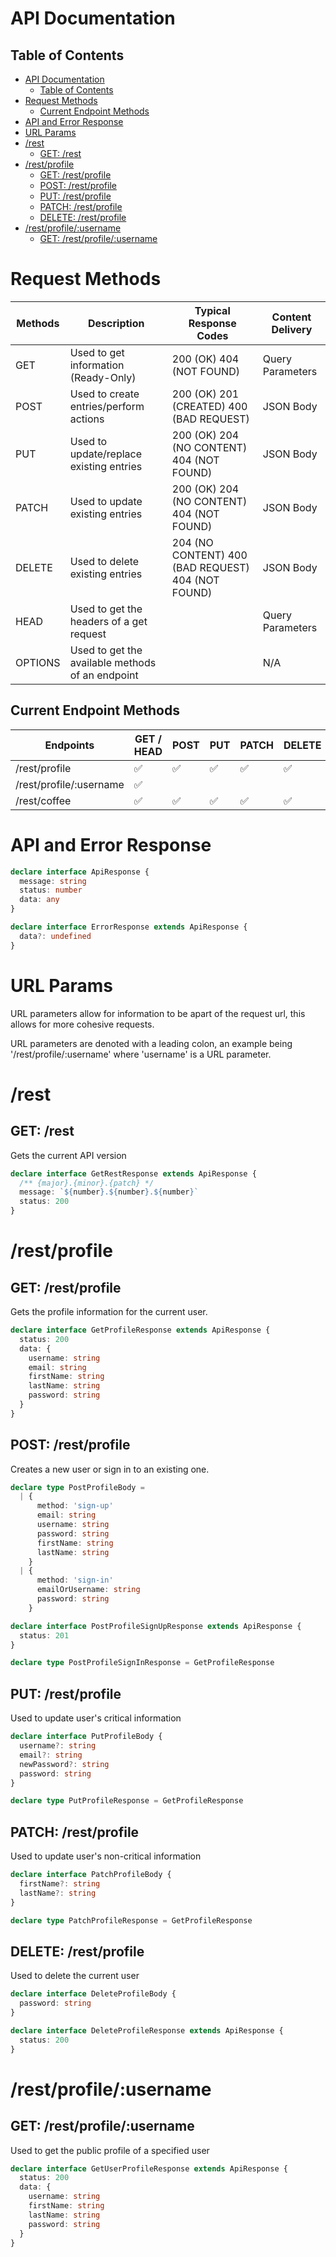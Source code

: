 # API Documentation

## Table of Contents

- [API Documentation](#api-documentation)
  - [Table of Contents](#table-of-contents)
- [Request Methods](#request-methods)
  - [Current Endpoint Methods](#current-endpoint-methods)
- [API and Error Response](#api-and-error-response)
- [URL Params](#url-params)
- [/rest](#rest)
  - [GET: /rest](#get-rest)
- [/rest/profile](#restprofile)
  - [GET: /rest/profile](#get-restprofile)
  - [POST: /rest/profile](#post-restprofile)
  - [PUT: /rest/profile](#put-restprofile)
  - [PATCH: /rest/profile](#patch-restprofile)
  - [DELETE: /rest/profile](#delete-restprofile)
- [/rest/profile/:username](#restprofileusername)
  - [GET: /rest/profile/:username](#get-restprofileusername)

# Request Methods

<center>

| Methods | Description                                      | Typical Response Codes                             | Content Delivery |
| ------- | ------------------------------------------------ | -------------------------------------------------- | ---------------- |
| GET     | Used to get information (Ready-Only)             | 200 (OK) 404 (NOT FOUND)                           | Query Parameters |
| POST    | Used to create entries/perform actions           | 200 (OK) 201 (CREATED) 400 (BAD REQUEST)           | JSON Body        |
| PUT     | Used to update/replace existing entries          | 200 (OK) 204 (NO CONTENT) 404 (NOT FOUND)          | JSON Body        |
| PATCH   | Used to update existing entries                  | 200 (OK) 204 (NO CONTENT) 404 (NOT FOUND)          | JSON Body        |
| DELETE  | Used to delete existing entries                  | 204 (NO CONTENT) 400 (BAD REQUEST) 404 (NOT FOUND) | JSON Body        |
| HEAD    | Used to get the headers of a get request         |                                                    | Query Parameters |
| OPTIONS | Used to get the available methods of an endpoint |                                                    | N/A              |

</center>

## Current Endpoint Methods

<center>

| Endpoints               | GET / HEAD | POST | PUT | PATCH | DELETE | OPTIONS |
| ----------------------- | ---------- | ---- | --- | ----- | ------ | ------- |
| /rest/profile           | ✅         | ✅   | ✅  | ✅    | ✅     | ✅      |
| /rest/profile/:username | ✅         |      |     |       |        | ✅      |
| /rest/coffee            | ✅         | ✅   | ✅  | ✅    | ✅     | ✅      |

</center>

# API and Error Response

```ts
declare interface ApiResponse {
  message: string
  status: number
  data: any
}

declare interface ErrorResponse extends ApiResponse {
  data?: undefined
}
```

# URL Params

URL parameters allow for information to be apart of the request url,
this allows for more cohesive requests.

URL parameters are denoted with a leading colon,
an example being '/rest/profile/:username' where 'username' is a URL parameter.

# /rest

## GET: /rest

Gets the current API version

```ts
declare interface GetRestResponse extends ApiResponse {
  /** {major}.{minor}.{patch} */
  message: `${number}.${number}.${number}`
  status: 200
}
```

# /rest/profile

## GET: /rest/profile

Gets the profile information for the current user.

```ts
declare interface GetProfileResponse extends ApiResponse {
  status: 200
  data: {
    username: string
    email: string
    firstName: string
    lastName: string
    password: string
  }
}
```

## POST: /rest/profile

Creates a new user or sign in to an existing one.

```ts
declare type PostProfileBody =
  | {
      method: 'sign-up'
      email: string
      username: string
      password: string
      firstName: string
      lastName: string
    }
  | {
      method: 'sign-in'
      emailOrUsername: string
      password: string
    }

declare interface PostProfileSignUpResponse extends ApiResponse {
  status: 201
}

declare type PostProfileSignInResponse = GetProfileResponse
```

## PUT: /rest/profile

Used to update user's critical information

```ts
declare interface PutProfileBody {
  username?: string
  email?: string
  newPassword?: string
  password: string
}

declare type PutProfileResponse = GetProfileResponse
```

## PATCH: /rest/profile

Used to update user's non-critical information

```ts
declare interface PatchProfileBody {
  firstName?: string
  lastName?: string
}

declare type PatchProfileResponse = GetProfileResponse
```

## DELETE: /rest/profile

Used to delete the current user

```ts
declare interface DeleteProfileBody {
  password: string
}

declare interface DeleteProfileResponse extends ApiResponse {
  status: 200
}
```

# /rest/profile/:username

## GET: /rest/profile/:username

Used to get the public profile of a specified user

```ts
declare interface GetUserProfileResponse extends ApiResponse {
  status: 200
  data: {
    username: string
    firstName: string
    lastName: string
    password: string
  }
}
```
